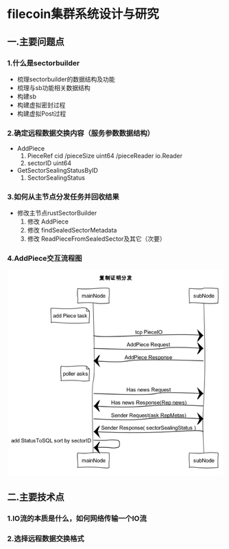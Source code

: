 # filecoin集群系统设计与研究
## 一.主要问题点
### 1.什么是sectorbuilder
+ 梳理sectorbuilder的数据结构及功能
+ 梳理与sb功能相关数据结构
+ 构建sb
+ 构建虚拟密封过程
+ 构建虚拟Post过程

### 2.确定远程数据交换内容（服务参数数据结构）
+ AddPiece
    1. PieceRef cid /pieceSize uint64 /pieceReader io.Reader
    2. sectorID uint64
+ GetSectorSealingStatusByID
    1. SectorSealingStatus

### 3.如何从主节点分发任务并回收结果
+ 修改主节点rustSectorBuilder
    1. 修改 AddPiece
    2. 修改 findSealedSectorMetadata
    3. 修改 ReadPieceFromSealedSector及其它（次要）

### 4.AddPiece交互流程图

![Image text](https://github.com/KIMQI001/FC/blob/master/img/RpcRep.png)

## 二.主要技术点
### 1.IO流的本质是什么，如何网络传输一个IO流

### 2.选择远程数据交换格式
